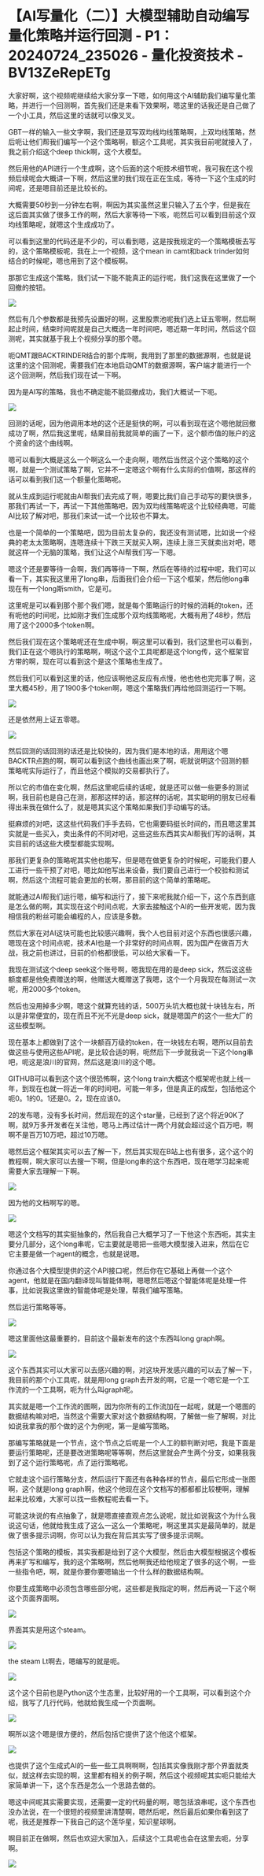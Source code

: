 # 【AI写量化（二）】大模型辅助自动编写量化策略并运行回测 - P1：20240724_235026 - 量化投资技术 - BV13ZeRepETg

大家好啊，这个视频呢继续给大家分享一下嗯，如何用这个AI辅助我们编写量化策略，并进行一个回测啊，首先我们还是来看下效果啊，嗯这里的话我还是自己做了一个小工具，然后这里的话就可以像叉叉。

GBT一样的输入一些文字啊，我们还是双写双均线均线策略啊，上双均线策略，然后呃让他们帮我们编写一个这个策略啊，额这个工具呢，其实我目前呢就接入了，我之前介绍这个deep thick啊，这个大模型。

然后用他的API进行一个生成啊，这个后面的这个呃技术细节呢，我可我在这个视频后续呢会大概讲一下啊，然后这里的我们现在正在生成，等待一下这个生成的时间呢，还是嗯目前还是比较长的。

大概需要50秒到一分钟左右啊，啊因为其实虽然这里只输入了五个字，但是我在这后面其实做了很多工作的啊，然后大家等待一下咳，呃然后可以看到目前这个双均线策略呢，就嗯这个生成成功了。

可以看到这里的代码还是不少的，可以看到嗯，这是按我规定的一个策略模板去写的，这个策略模板呢，我在上一个视频，这个mean in camt和back trinder如何结合的时候呢，嗯也用到了这个模板啊。

那那它生成这个策略，我们试一下能不能真正的运行呢，我们这我在这里做了一个回撤的按钮。

![](img/2a44916999091da8e01b0086aca449d5_1.png)

然后有几个参数都是我预先设置好的啊，这里股票池呢我们选上证五零啊，然后啊起止时间，结束时间呢就是自己大概选一年时间吧，嗯近期一年时间，然后这个回测呢，其实就基于我上个视频分享的那个嗯。

呃QMT跟BACKTRINDER结合的那个库啊，我用到了那里的数据源啊，也就是说这里的这个回测呢，需要我们在本地启动QMT的数据源啊，客户端才能进行一个这个回测啊，然后我们现在试一下啊。

因为是AI写的策略，我也不确定能不能回撤成功，我们大概试一下呃。

![](img/2a44916999091da8e01b0086aca449d5_3.png)

回测的话呢，因为他调用本地的这个还是挺快的啊，可以看到现在这个嗯他就回撤成功了啊，然后我这里呢，结果目前我就简单的画了一下，这个额市值的账户的这个资金的这个曲线啊。

嗯可以看到大概是这么一个啊这么一个走向啊，嗯然后当然这个这个策略的这个啊，就是一个测试策略了啊，它并不一定嗯这个啊有什么实际的价值啊，那这样的话可以看到我们这一个额量化策略呢。

就从生成到运行呢就由AI帮我们去完成了啊，嗯要比我们自己手动写的要快很多，那我们再试一下，再试一下其他策略吧，因为双均线策略呢这个比较经典嗯，可能AI比较了解对吧，那我们来试一试一个比较也不算太。

也是一个简单的一个策略吧，因为目前太复杂的，我还没有测试嗯，比如说一个经典的老太太策略啊，连嗯连续十下跌三天就买入啊，连续上涨三天就卖出对吧，嗯就这样一个无脑的策略，我们让这个AI帮我们写一下嗯。

嗯这个还是要等待一会啊，我们再等待一下啊，然后在等待的过程中呢，我们可以看一下，其实我这里用了long串，后面我们会介绍一下这个框架，然后他long串现在有一个long斯smith，它是可。

这里呢是可以看到那个那个我们嗯，就是每个策略运行的时候的消耗的token，还有呃他的时间呢，比如刚才我们生成那个双均线策略呢，大概有用了48秒，然后用了这个2000多个token啊。

然后我们现在这个策略呢还在生成中啊，啊这里可以看到，我们这里也可以看到，我们正在这个嗯执行的策略啊，啊这个这个工具呢都是这个long传，这个框架官方带的啊，现在可以看到这个是这个策略也生成了。

然后我们可以看到这里的话，他应该啊他这反应有点慢，他也他也完完事了啊，这里大概45秒，用了1900多个token啊，嗯这个策略我们再给他回测运行一下啊。



![](img/2a44916999091da8e01b0086aca449d5_5.png)

还是依然用上证五零嗯。

![](img/2a44916999091da8e01b0086aca449d5_7.png)

然后回测的话回测的话还是比较快的，因为我们是本地的话，用用这个嗯BACKTR点跑的啊，啊可以看到这个曲线也画出来了啊，呃就说明这个回测的额策略呢实际运行了，而且他这个模拟的交易都执行了。

所以它的市值在变化啊，然后这里呢后续的话呢，就是还可以做一些更多的测试啊，我目前也是自己在测，那那这样的话，那这样的话呢，其实聪明的朋友已经看得出来我在做什么了，就是嗯其实这个策略如果我们手动编写的话。

挺麻烦的对吧，这这些代码我们手手去码，它也需要码挺长时间的，而且嗯这里其实就是一些买入，卖出条件的不同对吧，这些这些东西其实AI帮我们写的话啊，其实目前的话这些大模型都能实现啊。

那我们更复杂的策略呢其实他也能写，但是嗯在做更复杂的时候呢，可能我们要人工进行一些干预了对吧，嗯比如他写出来设备，我们要自己进行一个校验和测试啊，然后这个流程可能会更加的长啊，那目前的这个简单的策略呢。

就能通过AI帮我们运行嗯，编写和运行了，接下来呢我就介绍一下，这个东西到底是怎么做的啊，其实现在这个时间点呢，大家去接触这个AI的一些开发呢，因为我相信我的粉丝可能会编程的人，应该是多数。

然后大家在对AI这块可能也比较感兴趣啊，我个人也目前对这个东西也很感兴趣，嗯现在这个时间点呢，技术AI也是一个非常好的时间点啊，因为国产在做百万大战，我之前也讲过，目前的价格都很低，可以给大家看一下。

我现在测试这个deep seek这个账号啊，嗯我现在用的是deep sick，然后这这些额度都是他免费赠送的啊，他赠送大概赠送了我嗯，这个一个月我现在每测试一次呢，用2000多个token。

然后也没用掉多少啊，嗯这个就算充钱的话，500万头坑大概也就十块钱左右，所以是非常便宜的，现在而且不光不光是deep sick，就是嗯国产的这个一些大厂的这些模型啊。

现在基本上都做到了这个一块额百万级的token，在一块钱左右啊，嗯所以目前去做这些与使用这些API呢，是比较合适的啊，呃然后下一步就我说一下这个long串吧，呃这是浪川的官网，然后这是浪川的这个嗯。

GITHUB可以看到这个这个很恐怖啊，这个long train大概这个框架呢也就上线一年，到现在也就一将近一年的时间吧，可能一年多，但是真正的成型，包括他这个呃0。1的0。1还是0。2，现在应该0。

2的发布嗯，没有多长时间，然后现在的这个star量，已经到了这个将近90K了啊，就9万多开发者在关注他，嗯马上再过估计一两个月就会超过这个百万吧，啊啊不是百万10万吧，超过10万嗯。

嗯然后这个框架其实可以去了解一下，然后其实现在B站上也有很多，这个这个的教程啊，啊大家可以去搜一下啊，但是long串的这个东西吧，现在嗯学习起来呢需要大家去理解一下啊。



![](img/2a44916999091da8e01b0086aca449d5_9.png)

因为他的文档啊写的嗯。

![](img/2a44916999091da8e01b0086aca449d5_11.png)

嗯这个文档写的其实挺抽象的，然后我自己大概学习了一下他这个东西呃，其实主要分几部分，这个long串呢，它主要就是嗯把一些嗯大模型接入进来，然后在它它主要是做一个agent的概念，也就是说嗯。

你通过各个大模型提供的这个API接口呢，然后你在它基础上再做一个这个agent，他就是在国内翻译现叫智能体啊，嗯嗯然后嗯这个智能体呢是处理一件事，比如说我这里做的智能体呢是处理，帮我们编写策略。

然后运行策略等等。

![](img/2a44916999091da8e01b0086aca449d5_13.png)

嗯这里面他这最重要的，目前这个最新发布的这个东西叫long graph啊。

![](img/2a44916999091da8e01b0086aca449d5_15.png)

这个东西其实可以大家可以去感兴趣的啊，对这块开发感兴趣的可以去了解一下，我目前的那个小工具呢，就是用long graph去开发的啊，它是一个嗯它是一个工作流的一个工具啊，呃为什么叫graph呢。

其实就是嗯一个工作流的图啊，因为你所有的工作流加在一起呢，就是一个嗯图的数据结构嘛对吧，当然这个需要大家对这个数据结构啊，了解做一些了解啊，对比如说我拿我的那个做的这个为例呢，第一是编写策略。

那编写策略就是一个节点，这个节点之后呢是一个人工的额判断对吧，我是下面是要运行策略呢，还是要改进策略呢等等啊，然后这里就会产生两个分支，如果我我到了这个运行策略呢，点了运行策略呢。

它就走这个运行策略分支，然后运行下面还有各种各样的节点，最后它形成一张图啊，这个就是long graph啊，他这个他现在这个文档写的都都都比较梗啊，理解起来比较难，大家可以找一些教程呢去看一下。

可能这块说的有点抽象了，就是嗯直接直观点怎么说呢，就比如说我这个为什么我说这句话，他就给我生成了这么一这么一个策略呢，啊这里其实是最简单的，就是做了很多提示词啊，你可以认为我在背后其实写了很多提示词啊。

包括这个策略的模板，其实我都是给到了这个大模型，然后由大模型根据这个模板再来扩写和编写，我的这个策略啊，然后他啊我还给他规定了很多的这个啊，一些一些指令吧，啊，就是你要你要嗯输出一个什么样的数据结构啊。

你要生成策略中必须包含哪些部分呢，这些都是我指定的啊，然后再说一下这个啊这个页面界面啊。

![](img/2a44916999091da8e01b0086aca449d5_17.png)

界面其实是用这个steam。

![](img/2a44916999091da8e01b0086aca449d5_19.png)

the steam Lt啊去，嗯编写的就是呃。

![](img/2a44916999091da8e01b0086aca449d5_21.png)

这个这个目前也是Python这个生态里，比较好用的一个工具啊，可以看到这个介绍，我写了几行代码，他就给我生成一个页面啊。



![](img/2a44916999091da8e01b0086aca449d5_23.png)

啊所以这个嗯是很方便的，然后包括它提供了这个他这个框架。

![](img/2a44916999091da8e01b0086aca449d5_25.png)

也提供了这个生成式AI的一些一些工具啊啊啊，包括其实像我刚才那个界面就类似，就这样去实现的啊，这里都有相关的例子啊，然后这个视频呢其实呃只能给大家简单讲一下，这个东西是怎么一个思路去做的。

嗯这中间呢其实需要实现，还需要一定的代码量的啊，嗯包括浪串呢，这个东西也没办法说，在一个很短的视频里讲清楚啊，嗯然后呢，然后最后如果你看到这了呢，我还是推荐一下我自己的这个莲华星，知识星球啊。

啊目前正在做啊，然后也欢迎大家加入，后续这个工具呢也会在这里去呃，分享啊。

![](img/2a44916999091da8e01b0086aca449d5_27.png)